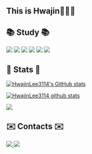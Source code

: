 ## This is Hwajin👩🏻‍💻

<h2>📚 Study 📚</h2>

<div>
  <img src="https://img.shields.io/badge/Java-007396?style=flat-square&logo=java&logoColor=white"/>
  <img src="https://img.shields.io/badge/Spring-6DB33F?style=flat-square&logo=spring&logoColor=white"/>
  <img src="https://img.shields.io/badge/HTML5-E34F26?style=flat-square&logo=html5&logoColor=white"/>
  <img src="https://img.shields.io/badge/CSS-1572B6?style=flat-square&logo=css3&logoColor=white"/>
  <img src="https://img.shields.io/badge/JavaScript-F7DF1E?style=flat-square&logo=javascript&logoColor=white"/>
  <img src="https://img.shields.io/badge/React-61DAFB?style=flat-square&logo=React&logoColor=white"/>
</div>

<!--[![Hits](https://hits.seeyoufarm.com/api/count/incr/badge.svg?url=https%3A%2F%2Fgithub.com%2FHwajinLee3114&count_bg=%23555555&title_bg=%23555555&icon=&icon_color=%23E7E7E7&title=views&edge_flat=false)](https://hits.seeyoufarm.com)-->

<h2>🌿 Stats 🌿</h2>

[![HwajinLee3114's GitHub stats](https://github-readme-stats.vercel.app/api?username=HwajinLee3114)](https://github.com/HwajinLee3114/github-readme-stats)

[![HwajinLee3114 github stats](https://github-readme-stats.vercel.app/api/top-langs/?username=HwajinLee3114&show_icons=true&hide_border=true&title_color=004386&icon_color=004386&layout=compact)](https://github.com/HwajinLee3114)

<img align='center' src="http://mazassumnida.wtf/api/v2/generate_badge?boj=hwajin3114">

<h2>✉️ Contacts ✉️</h2>

<div>
  <!--<a href="https://twitter.com/ihwajin3114">
    <img src="https://img.shields.io/badge/@ihwajin3114-1DA1F2?style=flat&logo=Twitter&logoColor=white"/>
  </a>-->
  <a href="mailto:jamong@kakao.com">
    <img src="https://img.shields.io/badge/jamong@kakao.com-FFCD00?style=flat&logo=KakaoTalk&logoColor=white"/>
  </a>
  <a href="mailto:hwajin3114@gmail.com">
    <img src="https://img.shields.io/badge/hwajin3114@gmail.com-EA4335?style=flat&logo=Gmail&logoColor=white"/>
  </a>
</div>
<!--   <img src="https://img.shields.io/badge/ihwajin3114-655D8A?style=flat&logo=Bloglovin&logoColor=#000000"/> -->
